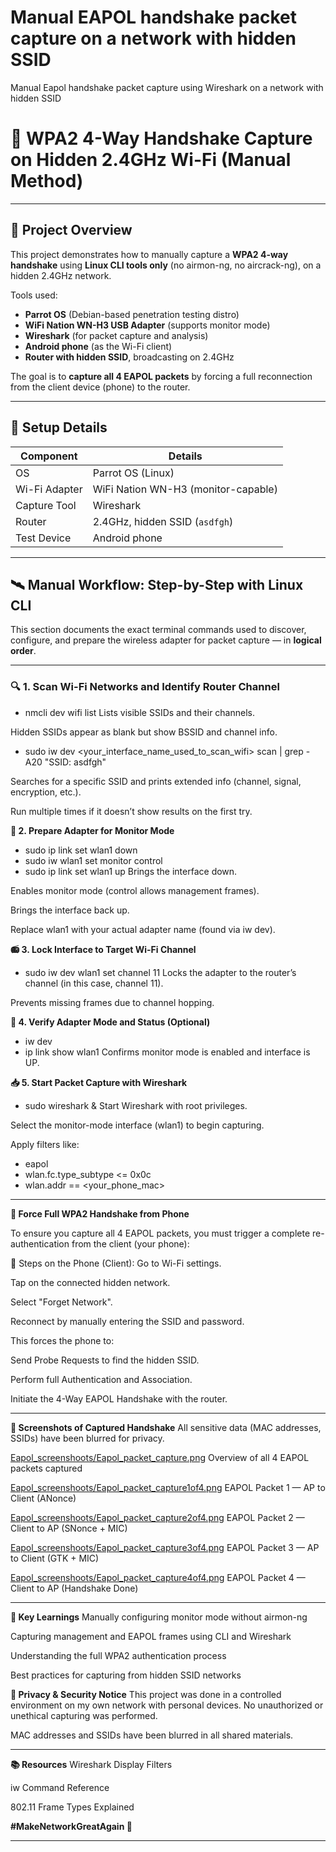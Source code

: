 # Manual EAPOL handshake packet capture on a network with hidden SSID
Manual Eapol handshake packet capture using Wireshark on a network with hidden SSID


# 📡 WPA2 4-Way Handshake Capture on Hidden 2.4GHz Wi-Fi (Manual Method)

---

## 🧠 **Project Overview**

This project demonstrates how to manually capture a **WPA2 4-way handshake** using **Linux CLI tools only** (no airmon-ng, no aircrack-ng), on a hidden 2.4GHz network.

Tools used:

- **Parrot OS** (Debian-based penetration testing distro)
- **WiFi Nation WN-H3 USB Adapter** (supports monitor mode)
- **Wireshark** (for packet capture and analysis)
- **Android phone** (as the Wi-Fi client)
- **Router with hidden SSID**, broadcasting on 2.4GHz

The goal is to **capture all 4 EAPOL packets** by forcing a full reconnection from the client device (phone) to the router.

---

## 🔧 **Setup Details**

| Component       | Details                            |
|----------------|------------------------------------|
| OS             | Parrot OS (Linux)                  |
| Wi-Fi Adapter  | WiFi Nation WN-H3 (monitor-capable)|
| Capture Tool   | Wireshark                          |
| Router         | 2.4GHz, hidden SSID (`asdfgh`)     |
| Test Device    | Android phone                      |

---

## 🛰️ **Manual Workflow: Step-by-Step with Linux CLI**

This section documents the exact terminal commands used to discover, configure, and prepare the wireless adapter for packet capture — in **logical order**.

---

### 🔍 1. **Scan Wi-Fi Networks and Identify Router Channel**


- nmcli dev wifi list
Lists visible SSIDs and their channels.

Hidden SSIDs appear as blank but show BSSID and channel info.


- sudo iw dev <your_interface_name_used_to_scan_wifi> scan | grep -A20 "SSID: asdfgh"
  
Searches for a specific SSID and prints extended info (channel, signal, encryption, etc.).

Run multiple times if it doesn’t show results on the first try.

**🔧 2. Prepare Adapter for Monitor Mode**

- sudo ip link set wlan1 down  
- sudo iw wlan1 set monitor control
- sudo ip link set wlan1 up
Brings the interface down.

Enables monitor mode (control allows management frames).

Brings the interface back up.

Replace wlan1 with your actual adapter name (found via iw dev).

**📻 3. Lock Interface to Target Wi-Fi Channel**

- sudo iw dev wlan1 set channel 11
Locks the adapter to the router’s channel (in this case, channel 11).

Prevents missing frames due to channel hopping.

**🔎 4. Verify Adapter Mode and Status (Optional)**

- iw dev
- ip link show wlan1
Confirms monitor mode is enabled and interface is UP.

**📥 5. Start Packet Capture with Wireshark**

- sudo wireshark &
Start Wireshark with root privileges.

Select the monitor-mode interface (wlan1) to begin capturing.

Apply filters like:


- eapol
- wlan.fc.type_subtype <= 0x0c
- wlan.addr == <your_phone_mac>

---

**📲 Force Full WPA2 Handshake from Phone**

To ensure you capture all 4 EAPOL packets, you must trigger a complete re-authentication from the client (your phone):

🔁 Steps on the Phone (Client):
Go to Wi-Fi settings.

Tap on the connected hidden network.

Select "Forget Network".

Reconnect by manually entering the SSID and password.

This forces the phone to:

Send Probe Requests to find the hidden SSID.

Perform full Authentication and Association.

Initiate the 4-Way EAPOL Handshake with the router.

---

**📸 Screenshots of Captured Handshake**
All sensitive data (MAC addresses, SSIDs) have been blurred for privacy.


[Eapol_screenshoots/Eapol_packet_capture.png](https://github.com/SudoTraceRoute/EAPOL_handshake_packet_capture_on_a_network_with_hidden_SSID/blob/main/Eapol_screenshoots/Eapol_packet_capture.png)  Overview of all 4 EAPOL packets captured

[Eapol_screenshoots/Eapol_packet_capture1of4.png](https://github.com/SudoTraceRoute/EAPOL_handshake_packet_capture_on_a_network_with_hidden_SSID/blob/main/Eapol_screenshoots/Eapol_packet_capture1of4.png)	EAPOL Packet 1 — AP to Client (ANonce)

[Eapol_screenshoots/Eapol_packet_capture2of4.png](https://github.com/SudoTraceRoute/EAPOL_handshake_packet_capture_on_a_network_with_hidden_SSID/blob/main/Eapol_screenshoots/Eapol_packet_capture2of4.png)	EAPOL Packet 2 — Client to AP (SNonce + MIC)

[Eapol_screenshoots/Eapol_packet_capture3of4.png](https://github.com/SudoTraceRoute/EAPOL_handshake_packet_capture_on_a_network_with_hidden_SSID/blob/main/Eapol_screenshoots/Eapol_packet_capture3of4.png)	EAPOL Packet 3 — AP to Client (GTK + MIC)

[Eapol_screenshoots/Eapol_packet_capture4of4.png](https://github.com/SudoTraceRoute/EAPOL_handshake_packet_capture_on_a_network_with_hidden_SSID/blob/main/Eapol_screenshoots/Eapol_packet_capture4of4.png)	EAPOL Packet 4 — Client to AP (Handshake Done)

---

**🧠 Key Learnings**
Manually configuring monitor mode without airmon-ng

Capturing management and EAPOL frames using CLI and Wireshark

Understanding the full WPA2 authentication process

Best practices for capturing from hidden SSID networks

**🔐 Privacy & Security Notice**
This project was done in a controlled environment on my own network with personal devices. No unauthorized or unethical capturing was performed.

MAC addresses and SSIDs have been blurred in all shared materials.

---

**📚 Resources**
Wireshark Display Filters

iw Command Reference

802.11 Frame Types Explained

**#MakeNetworkGreatAgain 🔧**

---

